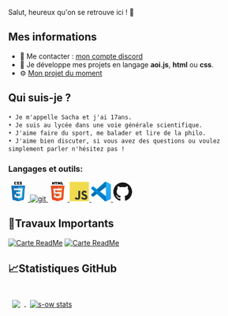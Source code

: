 Salut, heureux qu'on se retrouve ici ! :wave:

## Mes informations

- 🔭 Me contacter : [mon compte discord](https://discord.com/users/931326112598986912)
- 🌱 Je développe mes projets en langage **aoi.js**, **html** ou **css**.
- ⚙️ [Mon projet du moment](https://s-ow.github.io/s-ow/)

## Qui suis-je ?
```
• Je m'appelle Sacha et j'ai 17ans.
• Je suis au lycée dans une voie générale scientifique.
• J'aime faire du sport, me balader et lire de la philo.
• J'aime bien discuter, si vous avez des questions ou voulez simplement parler n'hésitez pas !
```
<h3 align="left">Langages et outils: </h3>
<p align="left"> 
  <a href="https://www.w3schools.com/css/" target="_blank" rel="noreferrer"> 
    <img src="https://raw.githubusercontent.com/devicons/devicon/master/icons/css3/css3-original-wordmark.svg" alt="css3" width="40" height="40"/> 
  </a> 
  <a href="https://git-scm.com/" target="_blank" rel="noreferrer"> 
    <img src="https://www.vectorlogo.zone/logos/git-scm/git-scm-icon.svg" alt="git" width="40" height="40"/> 
  </a> 
  <a href="https://www.w3.org/html/" target="_blank" rel="noreferrer"> 
    <img src="https://raw.githubusercontent.com/devicons/devicon/master/icons/html5/html5-original-wordmark.svg" alt="html5" width="40" height="40"/> 
  </a> 
  <a href="https://developer.mozilla.org/en-US/docs/Web/JavaScript" target="_blank" rel="noreferrer"> 
    <img src="https://raw.githubusercontent.com/devicons/devicon/master/icons/javascript/javascript-original.svg" alt="javascript" width="40" height="40"/> 
  </a> 
  <a href="https://code.visualstudio.com/" target="_blank" rel="noreferrer"> 
    <img src="https://raw.githubusercontent.com/devicons/devicon/master/icons/vscode/vscode-original.svg" alt="vscode" width="40" height="40"/> 
  </a> 
  <a href="https://github.com/" target="_blank" rel="noreferrer"> 
    <img src="https://raw.githubusercontent.com/devicons/devicon/master/icons/github/github-original.svg" alt="vscode" width="40" height="40"/> 
  </a> 
</p>

## 🔬Travaux Importants
[![Carte ReadMe](https://github-readme-stats.vercel.app/api/pin/?username=s-ow&repo=s-ow&theme=discord_old_blurple&hide_border=true&bg_color=343942)](https://github.com/s-ow/s-ow)
[![Carte ReadMe](https://github-readme-stats.vercel.app/api/pin/?username=s-ow&repo=aoi.js-v6.1.1&theme=discord_old_blurple&hide_border=true&bg_color=343942)](https://github.com/s-ow/aoi.js/v6.1.1)

## 📈Statistiques GitHub

<br>

<a href="https://github.com/s-ow">
  <img align="center" style="margin:0.5rem" src="https://github-readme-stats.vercel.app/api/top-langs/?username=s-ow&title_color=6377bd&text_color=c9cacc&icon_color=4AB197&bg_color=161b22&hide_border=true&layout=compact" />
</a>

<a href="https://github.com/s-ow">
  <img align="center" style="margin:0.5rem" alt="s-ow stats" src="https://github-readme-stats.vercel.app/api?username=s-ow&show_icons=true&count_private=true&theme=discord_old_blurple&hide_border=true&bg_color=161b22"/></a>
</a>

<br>
